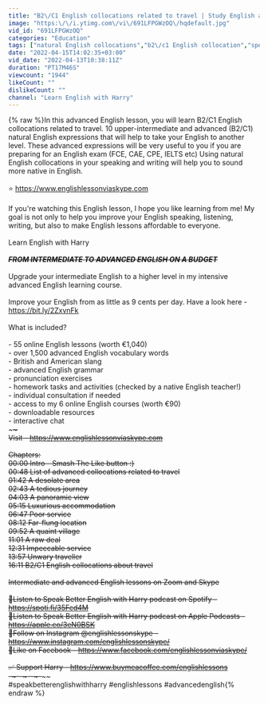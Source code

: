 ```yaml
---
title: "B2\/C1 English collocations related to travel | Study English advanced level"
image: "https:\/\/i.ytimg.com\/vi\/691LFPGWzOQ\/hqdefault.jpg"
vid_id: "691LFPGWzOQ"
categories: "Education"
tags: ["natural English collocations","b2\/c1 English collocation","speak better English with Harry podcast"]
date: "2022-04-15T14:02:35+03:00"
vid_date: "2022-04-13T10:38:11Z"
duration: "PT17M46S"
viewcount: "1944"
likeCount: ""
dislikeCount: ""
channel: "Learn English with Harry"
---
```

{% raw %}In this advanced English lesson, you will learn B2/C1 English collocations related to travel. 10 upper-intermediate and advanced (B2/C1) natural English expressions that will help to take your English to another level. These advanced expressions will be very useful to you if you are preparing for an English exam (FCE, CAE, CPE, IELTS etc) Using natural English collocations in your speaking and writing will help you to sound more native in English.<br /><br />⭐️ <a rel="nofollow" target="blank" href="https://www.englishlessonviaskype.com">https://www.englishlessonviaskype.com</a> <br /><br />If you're watching this English lesson, I hope you like learning from me! My goal is not only to help you improve your English speaking, listening, writing, but also to make English lessons affordable to everyone.<br /><br />Learn English with Harry<br />~~~~~~~~~~~~~~~~~~~~~~~~~~~~~~~~~~~~~~~~~~~~<br />***FROM INTERMEDIATE TO ADVANCED ENGLISH ON A BUDGET***<br />~~~~~~~~~~~~~~~~~~~~~~~~~~~~~~~~~~~~~~~~~~~~<br />Upgrade your intermediate English to a higher level in my intensive advanced English learning course. <br /><br />Improve your English from as little as 9 cents per day. Have a look here  - <a rel="nofollow" target="blank" href="https://bit.ly/2ZxvnFk">https://bit.ly/2ZxvnFk</a><br /><br />What is included?<br /><br />- 55 online English lessons (worth €1,040)<br />- over 1,500 advanced English vocabulary words<br />- British and American slang<br />- advanced English grammar<br />- pronunciation exercises<br />- homework tasks and activities (checked by a native English teacher!)<br />- individual consultation if needed<br />- access to my 6 online English courses (worth €90)<br />- downloadable resources<br />- interactive chat<br />~~~~~~~~~~~~~~~~~~~~~~~~~~~~~~~~~~~~~~<br />Visit - <a rel="nofollow" target="blank" href="https://www.englishlessonviaskype.com">https://www.englishlessonviaskype.com</a><br /><br />Chapters:<br />00:00 Intro - Smash The Like button :)<br />00:48 List of advanced collocations related to travel<br />01:42 A desolate area<br />02:43 A tedious journey<br />04:03 A panoramic view<br />05:15 Luxurious accommodation<br />06:47 Poor service<br />08:12 Far-flung location<br />09:52 A quaint village<br />11:01 A raw deal<br />12:31 Impeccable service<br />13:57 Unwary traveller<br />16:11 B2/C1 English collocations about travel<br /><br />Intermediate and advanced English lessons on Zoom and Skype<br /><br />📌Listen to Speak Better English with Harry podcast on Spotify  - <a rel="nofollow" target="blank" href="https://spoti.fi/35Fcd4M">https://spoti.fi/35Fcd4M</a><br />📌Listen to Speak Better English with Harry podcast on Apple Podcasts - <a rel="nofollow" target="blank" href="https://apple.co/3eN0BSK">https://apple.co/3eN0BSK</a><br />📌Follow on Instagram @englishlessonskype - <a rel="nofollow" target="blank" href="https://www.instagram.com/englishlessonskype/">https://www.instagram.com/englishlessonskype/</a><br />📌Like on Facebook - <a rel="nofollow" target="blank" href="https://www.facebook.com/englishlessonviaskype/">https://www.facebook.com/englishlessonviaskype/</a><br /><br />✅ Support Harry - <a rel="nofollow" target="blank" href="https://www.buymeacoffee.com/englishlessons">https://www.buymeacoffee.com/englishlessons</a><br />-~-~~-~~~-~~-~-~~~~~~~~~~~~~~~~~~~~~~~~~~~~~~~~<br />#speakbetterenglishwithharry #englishlessons #advancedenglish{% endraw %}

